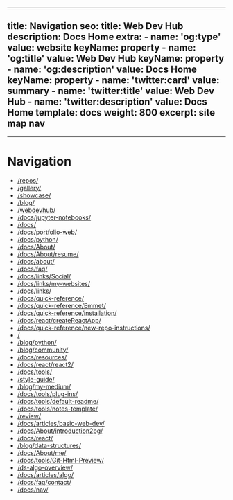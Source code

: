 
---
title: Navigation
seo:
    title: Web Dev Hub
    description: Docs Home
    extra:
        - name: 'og:type'
          value: website
          keyName: property
        - name: 'og:title'
          value: Web Dev Hub
          keyName: property
        - name: 'og:description'
          value: Docs Home
          keyName: property
        - name: 'twitter:card'
          value: summary
        - name: 'twitter:title'
          value: Web Dev Hub
        - name: 'twitter:description'
          value: Docs Home
template: docs
weight: 800
excerpt: site map nav
---


---

# Navigation

-   [/repos/]("https://bgoonz-blog.netlify.app/repos/")
-   [/gallery/]("https://bgoonz-blog.netlify.app/gallery/")
-   [/showcase/]("https://bgoonz-blog.netlify.app/showcase/")
-   [/blog/]("https://bgoonz-blog.netlify.app/blog/")
-   [/webdevhub/]("https://bgoonz-blog.netlify.app/webdevhub/")
-   [/docs/jupyter-notebooks/]("https://bgoonz-blog.netlify.app/docs/jupyter-notebooks/")
-   [/docs/]("https://bgoonz-blog.netlify.app/docs/")
-   [/docs/portfolio-web/]("https://bgoonz-blog.netlify.app/docs/portfolio-web/")
-   [/docs/python/]("https://bgoonz-blog.netlify.app/docs/python/")
-   [/docs/About/]("https://bgoonz-blog.netlify.app/docs/About/")
-   [/docs/About/resume/]("https://bgoonz-blog.netlify.app/docs/About/resume/")
-   [/docs/about/]("https://bgoonz-blog.netlify.app/docs/about/")
-   [/docs/faq/]("https://bgoonz-blog.netlify.app/docs/faq/")
-   [/docs/links/Social/]("https://bgoonz-blog.netlify.app/docs/links/Social/")
-   [/docs/links/my-websites/]("https://bgoonz-blog.netlify.app/docs/links/my-websites/")
-   [/docs/links/]("https://bgoonz-blog.netlify.app/docs/links/")
-   [/docs/quick-reference/]("https://bgoonz-blog.netlify.app/docs/quick-reference/")
-   [/docs/quick-reference/Emmet/]("https://bgoonz-blog.netlify.app/docs/quick-reference/Emmet/")
-   [/docs/quick-reference/installation/]("https://bgoonz-blog.netlify.app/docs/quick-reference/installation/")
-   [/docs/react/createReactApp/]("https://bgoonz-blog.netlify.app/docs/react/createReactApp/")
-   [/docs/quick-reference/new-repo-instructions/]("https://bgoonz-blog.netlify.app/docs/quick-reference/new-repo-instructions/")
-   [/]("https://bgoonz-blog.netlify.app/")
-   [/blog/python/]("https://bgoonz-blog.netlify.app/blog/python/")
-   [/blog/community/]("https://bgoonz-blog.netlify.app/blog/community/")
-   [/docs/resources/]("https://bgoonz-blog.netlify.app/docs/resources/")
-   [/docs/react/react2/]("https://bgoonz-blog.netlify.app/docs/react/react2/")
-   [/docs/tools/]("https://bgoonz-blog.netlify.app/docs/tools/")
-   [/style-guide/]("https://bgoonz-blog.netlify.app/style-guide/")
-   [/blog/my-medium/]("https://bgoonz-blog.netlify.app/blog/my-medium/")
-   [/docs/tools/plug-ins/]("https://bgoonz-blog.netlify.app/docs/tools/plug-ins/")
-   [/docs/tools/default-readme/]("https://bgoonz-blog.netlify.app/docs/tools/default-readme/")
-   [/docs/tools/notes-template/]("https://bgoonz-blog.netlify.app/docs/tools/notes-template/")
-   [/review/]("https://bgoonz-blog.netlify.app/review/")
-   [/docs/articles/basic-web-dev/]("https://bgoonz-blog.netlify.app/docs/articles/basic-web-dev/")
-   [/docs/About/introduction2bg/]("https://bgoonz-blog.netlify.app/docs/About/introduction2bg/")
-   [/docs/react/]("https://bgoonz-blog.netlify.app/docs/react/")
-   [/blog/data-structures/]("https://bgoonz-blog.netlify.app/blog/data-structures/")
-   [/docs/About/me/]("https://bgoonz-blog.netlify.app/docs/About/me/")
-   [/docs/tools/Git-Html-Preview/]("https://bgoonz-blog.netlify.app/docs/tools/Git-Html-Preview/")
-   [/ds-algo-overview/]("https://bgoonz-blog.netlify.app/ds-algo-overview/")
-   [/docs/articles/algo/]("https://bgoonz-blog.netlify.app/docs/articles/algo/")
-   [/docs/faq/contact/]("https://bgoonz-blog.netlify.app/docs/faq/contact/")
-   [/docs/nav/]("https://bgoonz-blog.netlify.app/docs/nav/")

